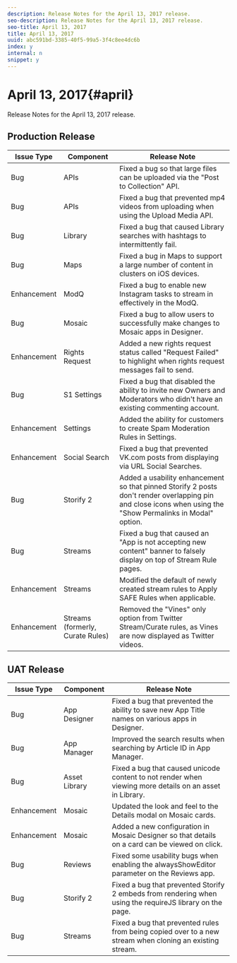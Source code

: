 ```yaml
---
description: Release Notes for the April 13, 2017 release.
seo-description: Release Notes for the April 13, 2017 release.
seo-title: April 13, 2017
title: April 13, 2017
uuid: abc591bd-3385-40f5-99a5-3f4c8ee4dc6b
index: y
internal: n
snippet: y
---
```


# April 13, 2017{#april}

Release Notes for the April 13, 2017 release.

## Production Release

| **Issue Type** |**Component** |**Release Note** |
|---|---|---|
|  Bug | APIs | Fixed a bug so that large files can be uploaded via the "Post to Collection" API. |
|  Bug | APIs | Fixed a bug that prevented mp4 videos from uploading when using the Upload Media API. |
|  Bug | Library | Fixed a bug that caused Library searches with hashtags to intermittently fail. |
|  Bug | Maps | Fixed a bug in Maps to support a large number of content in clusters on iOS devices. |
|  Enhancement | ModQ | Fixed a bug to enable new Instagram tasks to stream in effectively in the ModQ. |
|  Bug | Mosaic | Fixed a bug to allow users to successfully make changes to Mosaic apps in Designer. |
|  Enhancement | Rights Request | Added a new rights request status called "Request Failed" to highlight when rights request messages fail to send. |
|  Bug | S1 Settings | Fixed a bug that disabled the ability to invite new Owners and Moderators who didn't have an existing commenting account. |
|  Enhancement | Settings | Added the ability for customers to create Spam Moderation Rules in Settings. |
|  Enhancement | Social Search | Fixed a bug that prevented VK.com posts from displaying via URL Social Searches. |
|  Bug | Storify 2 | Added a usability enhancement so that pinned Storify 2 posts don't render overlapping pin and close icons when using the "Show Permalinks in Modal" option. |
|  Bug | Streams | Fixed a bug that caused an "App is not accepting new content" banner to falsely display on top of Stream Rule pages. |
|  Enhancement | Streams | Modified the default of newly created stream rules to Apply SAFE Rules when applicable. |
|  Enhancement | Streams (formerly, Curate Rules) | Removed the "Vines" only option from Twitter Stream/Curate rules, as Vines are now displayed as Twitter videos. |

## UAT Release

| **Issue Type** |**Component** |**Release Note** |
|---|---|---|
|  Bug | App Designer | Fixed a bug that prevented the ability to save new App Title names on various apps in Designer. |
|  Bug | App Manager | Improved the search results when searching by Article ID in App Manager. |
|  Bug | Asset Library | Fixed a bug that caused unicode content to not render when viewing more details on an asset in Library. |
|  Enhancement | Mosaic | Updated the look and feel to the Details modal on Mosaic cards. |
|  Enhancement | Mosaic | Added a new configuration in Mosaic Designer so that details on a card can be viewed on click. |
|  Bug | Reviews | Fixed some usability bugs when enabling the alwaysShowEditor parameter on the Reviews app. |
|  Bug | Storify 2 | Fixed a bug that prevented Storify 2 embeds from rendering when using the requireJS library on the page. |
|  Bug | Streams | Fixed a bug that prevented rules from being copied over to a new stream when cloning an existing stream. |

